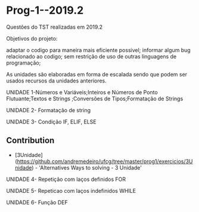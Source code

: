 # Prog-1--2019.2
Questões do TST realizadas em 2019.2

Objetivos do projeto:

adaptar o codigo para maneira mais eficiente possivel;
informar algum bug relacionado ao codigo;
sem restrição de uso de outras linguagens de programação;


As unidades são elaboradas em forma de escalada sendo que podem ser usados recursos da unidades anteriores.

UNIDADE 1-Números e Variáveis;Inteiros e Números de Ponto Flutuante;Textos e Strings ;Conversões de Tipos;Formatação de Strings

UNIDADE 2- Formatação de string	

UNIDADE 3- Condição IF, ELIF, ELSE	

## Contribution

* [3Unidade] (https://github.com/andremedeiro/ufcg/tree/master/prog1/exercicios/3Unidade) - 'Alternatives Ways to solving - 3 Unidade'

UNIDADE 4- Repetição com laços definidos FOR

UNIDADE 5- Repeticao com laços indefinidos WHILE

UNIDADE 6- Função DEF	
